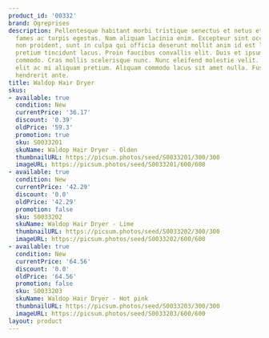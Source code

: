 ```yaml
---
product_id: '00332'
brand: Ogreprises
description: Pellentesque habitant morbi tristique senectus et netus et malesuada
  fames ac turpis egestas. Nam aliquam lacinia enim. Excepteur sint occaecat cupidatat
  non proident, sunt in culpa qui officia deserunt mollit anim id est laborum.Curabitur
  pretium tincidunt lacus. Proin faucibus convallis elit. Duis et ipsum ac nisl laoreet
  commodo. Cras mollis scelerisque nunc. Nunc eleifend molestie velit. Integer quis
  elit ac mi aliquam pretium. Aliquam commodo lacus sit amet nulla. Fusce porttitor
  hendrerit ante.
title: Waldop Hair Dryer
skus:
- available: true
  condition: New
  currentPrice: '36.17'
  discount: '0.39'
  oldPrice: '59.3'
  promotion: true
  sku: S0033201
  skuName: Waldop Hair Dryer - Olden
  thumbnailURL: https://picsum.photos/seed/S0033201/300/300
  imageURL: https://picsum.photos/seed/S0033201/600/600
- available: true
  condition: New
  currentPrice: '42.29'
  discount: '0.0'
  oldPrice: '42.29'
  promotion: false
  sku: S0033202
  skuName: Waldop Hair Dryer - Lime
  thumbnailURL: https://picsum.photos/seed/S0033202/300/300
  imageURL: https://picsum.photos/seed/S0033202/600/600
- available: true
  condition: New
  currentPrice: '64.56'
  discount: '0.0'
  oldPrice: '64.56'
  promotion: false
  sku: S0033203
  skuName: Waldop Hair Dryer - Hot pink
  thumbnailURL: https://picsum.photos/seed/S0033203/300/300
  imageURL: https://picsum.photos/seed/S0033203/600/600
layout: product
---
```

